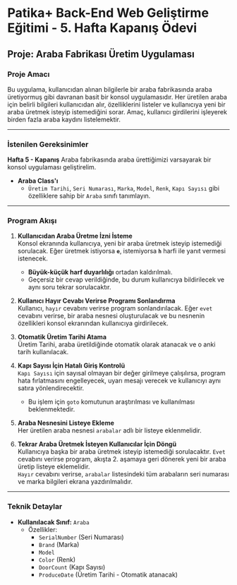 ﻿# Patika+ Back-End Web Geliştirme Eğitimi - 5. Hafta Kapanış Ödevi

## Proje: Araba Fabrikası Üretim Uygulaması

### Proje Amacı
Bu uygulama, kullanıcıdan alınan bilgilerle bir araba fabrikasında araba üretiyormuş gibi davranan basit bir konsol uygulamasıdır. Her üretilen araba için belirli bilgileri kullanıcıdan alır, özelliklerini listeler ve kullanıcıya yeni bir araba üretmek isteyip istemediğini sorar. Amaç, kullanıcı girdilerini işleyerek birden fazla araba kaydını listelemektir.

---

### İstenilen Gereksinimler

**Hafta 5 - Kapanış**
Araba fabrikasında araba ürettiğimizi varsayarak bir konsol uygulaması geliştirelim.

- **Araba Class'ı**  
  - `Üretim Tarihi`, `Seri Numarası`, `Marka`, `Model`, `Renk`, `Kapı Sayısı` gibi özelliklere sahip bir `Araba` sınıfı tanımlayın.

---

### Program Akışı

1. **Kullanıcıdan Araba Üretme İzni İsteme**  
   Konsol ekranında kullanıcıya, yeni bir araba üretmek isteyip istemediği sorulacak. Eğer üretmek istiyorsa **`e`**, istemiyorsa **`h`** harfi ile yanıt vermesi istenecek.  
   - **Büyük-küçük harf duyarlılığı** ortadan kaldırılmalı.
   - Geçersiz bir cevap verildiğinde, bu durum kullanıcıya bildirilecek ve aynı soru tekrar sorulacaktır.

2. **Kullanıcı Hayır Cevabı Verirse Programı Sonlandırma**  
   Kullanıcı, `hayır` cevabını verirse program sonlandırılacak. Eğer `evet` cevabını verirse, bir araba nesnesi oluşturulacak ve bu nesnenin özellikleri konsol ekranından kullanıcıya girdirilecek.

3. **Otomatik Üretim Tarihi Atama**  
   Üretim Tarihi, araba üretildiğinde otomatik olarak atanacak ve o anki tarih kullanılacak.

4. **Kapı Sayısı İçin Hatalı Giriş Kontrolü**  
   `Kapı Sayısı` için sayısal olmayan bir değer girilmeye çalışılırsa, program hata fırlatmasını engelleyecek, uyarı mesajı verecek ve kullanıcıyı aynı satıra yönlendirecektir.  
   - Bu işlem için `goto` komutunun araştırılması ve kullanılması beklenmektedir.

5. **Araba Nesnesini Listeye Ekleme**  
   Her üretilen araba nesnesi `arabalar` adlı bir listeye eklenmelidir.

6. **Tekrar Araba Üretmek İsteyen Kullanıcılar İçin Döngü**  
   Kullanıcıya başka bir araba üretmek isteyip istemediği sorulacaktır. `Evet` cevabını verirse program, akışta 2. aşamaya geri dönerek yeni bir araba üretip listeye eklemelidir.  
   `Hayır` cevabını verirse, `arabalar` listesindeki tüm arabaların seri numarası ve marka bilgileri ekrana yazdırılmalıdır.

---

### Teknik Detaylar

- **Kullanılacak Sınıf:** `Araba`
  - Özellikler:
    - `SerialNumber` (Seri Numarası)
    - `Brand` (Marka)
    - `Model`
    - `Color` (Renk)
    - `DoorCount` (Kapı Sayısı)
    - `ProduceDate` (Üretim Tarihi - Otomatik atanacak)

